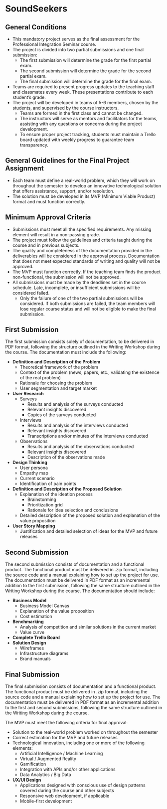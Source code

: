 # SoundSeekers

## General Conditions
- This mandatory project serves as the final assessment for the Professional Integration Seminar course.
- The project is divided into two partial submissions and one final submission:
  - The first submission will determine the grade for the first partial exam.
  - The second submission will determine the grade for the second partial exam.
  - The final submission will determine the grade for the final exam.
- Teams are required to present progress updates to the teaching staff and classmates every week. These presentations contribute to each student’s grade.
- The project will be developed in teams of 5-6 members, chosen by the students, and supervised by the course instructors.
  - Teams are formed in the first class and cannot be changed.
  - The instructors will serve as mentors and facilitators for the teams, assisting with any questions or concerns during the project development.
  - To ensure proper project tracking, students must maintain a Trello board updated with weekly progress to guarantee team transparency.

## General Guidelines for the Final Project Assignment
- Each team must define a real-world problem, which they will work on throughout the semester to develop an innovative technological solution that offers assistance, support, and/or resolution.
- The solution must be developed in its MVP (Minimum Viable Product) format and must function correctly.

## Minimum Approval Criteria
- Submissions must meet all the specified requirements. Any missing element will result in a non-passing grade.
- The project must follow the guidelines and criteria taught during the course and in previous subjects.
- The quality and completeness of the documentation provided in the deliverables will be considered in the approval process. Documentation that does not meet expected standards of writing and quality will not be approved.
- The MVP must function correctly. If the teaching team finds the product non-functional, the submission will not be approved.
- All submissions must be made by the deadlines set in the course schedule. Late, incomplete, or insufficient submissions will be considered failed.
  - Only the failure of one of the two partial submissions will be considered. If both submissions are failed, the team members will lose regular course status and will not be eligible to make the final submission.

## First Submission
The first submission consists solely of documentation, to be delivered in PDF format, following the structure outlined in the Writing Workshop during the course. The documentation must include the following:

- **Definition and Description of the Problem**
  - Theoretical framework of the problem
  - Context of the problem (news, papers, etc., validating the existence of the real problem)
  - Rationale for choosing the problem
  - User segmentation and target market
- **User Research**
  - Surveys
    - Results and analysis of the surveys conducted
    - Relevant insights discovered
    - Copies of the surveys conducted
  - Interviews
    - Results and analysis of the interviews conducted
    - Relevant insights discovered
    - Transcriptions and/or minutes of the interviews conducted
  - Observations
    - Results and analysis of the observations conducted
    - Relevant insights discovered
    - Description of the observations made
- **Design Thinking**
  - User persona
  - Empathy map
  - Current scenario
  - Identification of pain points
- **Definition and Description of the Proposed Solution**
  - Explanation of the ideation process
    - Brainstorming
    - Prioritization grid
    - Rationale for idea selection and conclusions
  - Detailed description of the proposed solution and explanation of the value proposition
- **User Story Mapping**
  - Justification and detailed selection of ideas for the MVP and future releases

## Second Submission
The second submission consists of documentation and a functional product. The functional product must be delivered in .zip format, including the source code and a manual explaining how to set up the project for use. The documentation must be delivered in PDF format as an incremental addition to the first submission, following the same structure outlined in the Writing Workshop during the course. The documentation should include:

- **Business Model**
  - Business Model Canvas
  - Explanation of the value proposition
  - Cost estimation
- **Benchmarking**
  - Analysis of competition and similar solutions in the current market
  - Value curve
- **Complete Trello Board**
- **Solution Design**
  - Wireframes
  - Infrastructure diagrams
  - Brand manuals

## Final Submission
The final submission consists of documentation and a functional product. The functional product must be delivered in .zip format, including the source code and a manual explaining how to set up the project for use. The documentation must be delivered in PDF format as an incremental addition to the first and second submissions, following the same structure outlined in the Writing Workshop during the course.

The MVP must meet the following criteria for final approval:
- Solution to the real-world problem worked on throughout the semester
- Correct estimation for the MVP and future releases
- Technological innovation, including one or more of the following elements:
  - Artificial Intelligence / Machine Learning
  - Virtual / Augmented Reality
  - Gamification
  - Integration with APIs and/or other applications
  - Data Analytics / Big Data
- **UX/UI Design**
  - Applications designed with conscious use of design patterns covered during the course and other subjects
  - Responsive web development, if applicable
  - Mobile-first development
